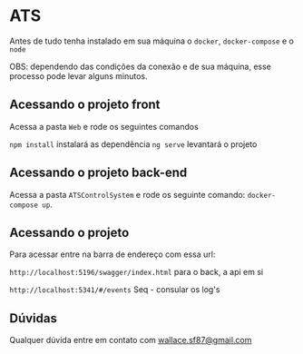 # ATS
Antes de tudo tenha instalado em sua máquina o `docker`, `docker-compose` e o `node`

OBS: dependendo das condições da conexão e de sua máquina, esse processo pode levar alguns minutos.

## Acessando o projeto front
Acessa a pasta `Web` e rode os seguintes comandos

`npm install` instalará as dependência
`ng serve` levantará o projeto

## Acessando o projeto back-end
Acessa a pasta `ATSControlSystem` e rode os seguinte comando: `docker-compose up`.

## Acessando o projeto
Para acessar entre na barra de endereço com essa url: 

`http://localhost:5196/swagger/index.html` para o back, a api em si

`http://localhost:5341/#/events` Seq - consular os log's

## Dúvidas
Qualquer dúvida entre em contato com wallace.sf87@gmail.com
